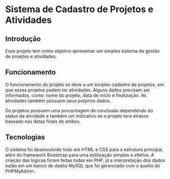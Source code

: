 # Sistema de Cadastro de Projetos e Atividades


## Introdução

Esse projeto tem como objetivo apresentar um simples sistema de gestão de proejtos e atividades.

## Funcionamento

O funcionamento do projeto se deve a um simples cadastro de projetos, em que esses projetos podem ter atividades. Alguns dados precisam ser informados, como: nome 
do projeto, data de início e finalização. As atividades também possuem seus próprios dados.

Os projetos possuem uma porcentagem de conclusão dependendo do status da atividade e também um indicativo se o projeto terá atrasos baseado nas datas finais de ambos.

## Tecnologias

O sistema foi desenvolvido todo em HTML e CSS para a estrutura principal, além do framework Bootstrap para uma estilização simples e efetiva. A criação das lógicas foram 
feitas todas em PHP, já a interpretação dos dados estão em um banco de dados MySQL que foi gerenciado com o auxílio do PHPMyAdmin.  
